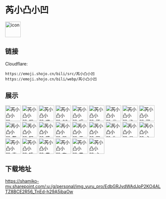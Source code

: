 # 芮小凸小凹
<img src="https://emoji.shojo.cn/bili/src/芮小凸小凹/icon.png" width="50" height="50" alt="icon">

## 链接
Cloudflare:
```
https://emoji.shojo.cn/bili/src/芮小凸小凹
https://emoji.shojo.cn/bili/webp/芮小凸小凹
```
## 展示
<img src="https://emoji.shojo.cn/bili/src/芮小凸小凹/芮小凸小凹-嗯？.png" width="50" height="50" alt="芮小凸小凹-嗯？">
<img src="https://emoji.shojo.cn/bili/src/芮小凸小凹/芮小凸小凹-超棒.png" width="50" height="50" alt="芮小凸小凹-超棒">
<img src="https://emoji.shojo.cn/bili/src/芮小凸小凹/芮小凸小凹-哎.png" width="50" height="50" alt="芮小凸小凹-哎">
<img src="https://emoji.shojo.cn/bili/src/芮小凸小凹/芮小凸小凹-666.png" width="50" height="50" alt="芮小凸小凹-666">
<img src="https://emoji.shojo.cn/bili/src/芮小凸小凹/芮小凸小凹-哼.png" width="50" height="50" alt="芮小凸小凹-哼">
<img src="https://emoji.shojo.cn/bili/src/芮小凸小凹/芮小凸小凹-怀疑.png" width="50" height="50" alt="芮小凸小凹-怀疑">
<img src="https://emoji.shojo.cn/bili/src/芮小凸小凹/芮小凸小凹-发现.png" width="50" height="50" alt="芮小凸小凹-发现">
<img src="https://emoji.shojo.cn/bili/src/芮小凸小凹/芮小凸小凹-绝望.png" width="50" height="50" alt="芮小凸小凹-绝望">
<img src="https://emoji.shojo.cn/bili/src/芮小凸小凹/芮小凸小凹-可爱.png" width="50" height="50" alt="芮小凸小凹-可爱">
<img src="https://emoji.shojo.cn/bili/src/芮小凸小凹/芮小凸小凹-警告.png" width="50" height="50" alt="芮小凸小凹-警告">
<img src="https://emoji.shojo.cn/bili/src/芮小凸小凹/芮小凸小凹-呵呵.png" width="50" height="50" alt="芮小凸小凹-呵呵">
<img src="https://emoji.shojo.cn/bili/src/芮小凸小凹/芮小凸小凹-膜拜.png" width="50" height="50" alt="芮小凸小凹-膜拜">
<img src="https://emoji.shojo.cn/bili/src/芮小凸小凹/芮小凸小凹-哭.png" width="50" height="50" alt="芮小凸小凹-哭">
<img src="https://emoji.shojo.cn/bili/src/芮小凸小凹/芮小凸小凹-无聊.png" width="50" height="50" alt="芮小凸小凹-无聊">
<img src="https://emoji.shojo.cn/bili/src/芮小凸小凹/芮小凸小凹-围观.png" width="50" height="50" alt="芮小凸小凹-围观">
<img src="https://emoji.shojo.cn/bili/src/芮小凸小凹/芮小凸小凹-失落.png" width="50" height="50" alt="芮小凸小凹-失落">
<img src="https://emoji.shojo.cn/bili/src/芮小凸小凹/芮小凸小凹-是吗.png" width="50" height="50" alt="芮小凸小凹-是吗">
<img src="https://emoji.shojo.cn/bili/src/芮小凸小凹/芮小凸小凹-心动.png" width="50" height="50" alt="芮小凸小凹-心动">
<img src="https://emoji.shojo.cn/bili/src/芮小凸小凹/芮小凸小凹-喜欢.png" width="50" height="50" alt="芮小凸小凹-喜欢">
<img src="https://emoji.shojo.cn/bili/src/芮小凸小凹/芮小凸小凹-嘻嘻.png" width="50" height="50" alt="芮小凸小凹-嘻嘻">
<img src="https://emoji.shojo.cn/bili/src/芮小凸小凹/芮小凸小凹-震撼.png" width="50" height="50" alt="芮小凸小凹-震撼">
<img src="https://emoji.shojo.cn/bili/src/芮小凸小凹/芮小凸小凹-有见解.png" width="50" height="50" alt="芮小凸小凹-有见解">
<img src="https://emoji.shojo.cn/bili/src/芮小凸小凹/芮小凸小凹-震惊.png" width="50" height="50" alt="芮小凸小凹-震惊">
<img src="https://emoji.shojo.cn/bili/src/芮小凸小凹/芮小凸小凹-心痛.png" width="50" height="50" alt="芮小凸小凹-心痛">

## 下载地址

https://shamiko-my.sharepoint.com/:u:/g/personal/img_yuru_pro/EdbGRJydWAdJpP2KO4ALTZ8BCE2R56_TnEd-h29A5ibaOw